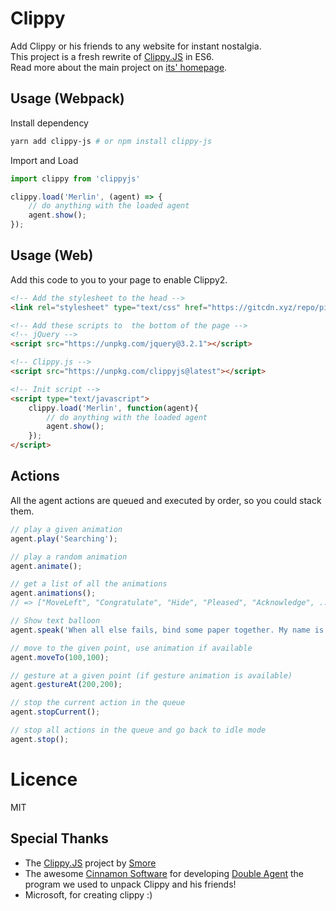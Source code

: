 # Clippy
Add Clippy or his friends to any website for instant nostalgia.  
This project is a fresh rewrite of [Clippy.JS](http://smore.com/clippy-js) in ES6.   
Read more about the main project on [its' homepage](http://smore.com/clippy-js).    

## Usage (Webpack)
Install dependency
```bash
yarn add clippy-js # or npm install clippy-js
```

Import and Load
```js
import clippy from 'clippyjs'

clippy.load('Merlin', (agent) => {
    // do anything with the loaded agent
    agent.show();
});
```

## Usage (Web)
Add this code to you to your page to enable Clippy2.

```html
<!-- Add the stylesheet to the head -->
<link rel="stylesheet" type="text/css" href="https://gitcdn.xyz/repo/pi0/clippyjs/master/assets/clippy.css" media="all">

<!-- Add these scripts to  the bottom of the page -->
<!-- jQuery -->
<script src="https://unpkg.com/jquery@3.2.1"></script>

<!-- Clippy.js -->
<script src="https://unpkg.com/clippyjs@latest"></script>

<!-- Init script -->
<script type="text/javascript">
    clippy.load('Merlin', function(agent){
        // do anything with the loaded agent
        agent.show();
    });
</script>
```

## Actions
All the agent actions are queued and executed by order, so you could stack them.

```javascript
// play a given animation
agent.play('Searching');

// play a random animation
agent.animate();

// get a list of all the animations
agent.animations();
// => ["MoveLeft", "Congratulate", "Hide", "Pleased", "Acknowledge", ...]

// Show text balloon
agent.speak('When all else fails, bind some paper together. My name is Clippy.');

// move to the given point, use animation if available
agent.moveTo(100,100);

// gesture at a given point (if gesture animation is available)
agent.gestureAt(200,200);

// stop the current action in the queue
agent.stopCurrent();

// stop all actions in the queue and go back to idle mode
agent.stop();
```

# Licence
MIT

## Special Thanks
- The [Clippy.JS](http://smore.com/clippy-js) project by [Smore](http://smore.com)
- The awesome [Cinnamon Software](http://www.cinnamonsoftware.com/) for developing [Double Agent](http://doubleagent.sourceforge.net/)
the program we used to unpack Clippy and his friends!
- Microsoft, for creating clippy :)